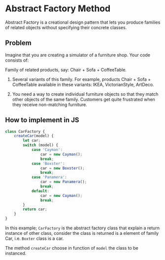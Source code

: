 # Abstract Factory Method

Abstract Factory is a creational design pattern that lets you produce families of related objects without specifying their concrete classes.

## Problem
Imagine that you are creating a simulator of a furniture shop. Your code consists of:

Family of related products, say: Chair + Sofa + CoffeeTable.

1. Several variants of this family. For example, products Chair + Sofa + CoffeeTable available in these variants: IKEA, VictorianStyle, ArtDeco.

2. You need a way to create individual furniture objects so that they match other objects of the same family. Customers get quite frustrated when they receive non-matching furniture.

## How to implement in JS

```js
class CarFactory {
    createCar(model) {
        let car;
        switch (model) {
            case 'Cayman':
                car = new Cayman();
                break;
            case 'Boxster':
                car = new Boxster();
                break;
            case 'Panamera':
                car = new Panamera();
                break;
            default:
                car = new Cayman();
                break;
        }
        return car;
    }
}
```
In this example; `CarFactory` is the abstract factory class that explain a return instance of other class, consider the class is returned is a element of family Car, i.e. `Boxter` class is a car.

The method `createCar` choose in function of `model` the class to be instanced.
